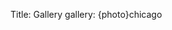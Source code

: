 Title: Gallery
gallery: {photo}chicago
<!-- template:gallery -->
<!-- save_as:gallery.html -->

<!-- HI -->
